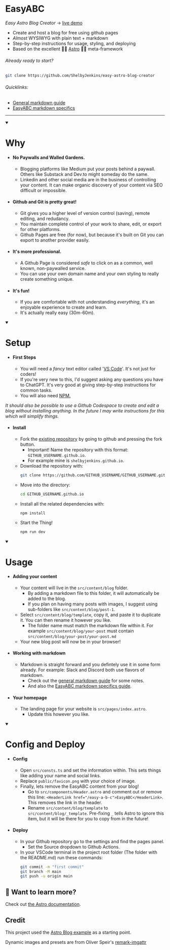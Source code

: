 <h1> EasyABC </h1>

*Easy Astro Blog Creator* -> [live demo](https://shelbyjenkins.github.io/)

- Create and host a blog for free using github pages
- *Almost* WYSIWYG with plain text + markdown
- Step-by-step instructions for usage, styling, and deploying 
- Based on the excellent 🧑‍🚀 [Astro](https://astro.build/) 🧑‍🚀 meta-framework


<h6>Already ready to start?</h6>

```sh
git clone https://github.com/ShelbyJenkins/easy-astro-blog-creator
```


<!-- [![Open in GitHub Codespaces](https://github.com/codespaces/badge.svg)](https://codespaces.new/withastro/astro?devcontainer_path=.devcontainer/blog/devcontainer.json) -->


<!-- ![blog](https://github.com/withastro/astro/assets/2244813/ff10799f-a816-4703-b967-c78997e8323d) -->

<h6>Quicklinks:</h6>

- [General markdown guide](/easy-a-b-c/markdown-style-guide)
- [EasyABC markdown specifics](/easy-a-b-c/easy-a-b-c-markdown-specifics)
*** 

<details open>
  <summary><h1> Why </h1></summary>

  - <h4>No Paywalls and Walled Gardens.</h4>

    - Blogging platforms like Medium put your posts behind a paywall. Others like Substack and Dev.to might someday do the same.
    - Linkedin and other social media are in the business of controlling your content. It can make organic discovery of your content via SEO difficult or impossible.
- <h4>Github and Git is pretty great!</h4> 

    - Git gives you a higher level of version control (saving), remote editing, and redudancy. 
    - You maintain complete control of your work to share, edit, or export for other platforms.
    - Github Pages are free (for now), but because it's built on Git you can export to another provider easily.
- <h4>It's more professional.</h4>

    - A Github Page is considered *safe* to click on as a common, well known, non-paywalled service.
    - You can use your own domain name and your own styling to really create something unique.
- <h4>It's fun!</h4>

    - If you are comfortable with not understanding *everything*, it's an enjoyable experience to create and learn.
    - It's actually really easy (30m-60m).

</details>

<details open>
  <summary><h1> Setup </h1></summary>

  - <h4>First Steps</h4>

    - You will need a *fancy* text editor called '[VS Code](https://code.visualstudio.com/)'. It's not just for coders!
    - If you're very new to this, I'd suggest asking any questions you have to ChatGPT. It's very good at giving step-by-step instructions for common tasks.
    - You will also need [NPM.](https://docs.npmjs.com/downloading-and-installing-node-js-and-npm#using-a-node-version-manager-to-install-nodejs-and-npm)

*It should also be possible to use a Github Codespace to create and edit a blog without installing anything. In the future I may write instructions for this which will simplify things.*

- <h4>Install</h4> 

    - Fork the [existing repository](https://github.com/ShelbyJenkins/easy-astro-blog-creator) by going to github and pressing the fork button.
        - Important! Name the repository with this format: `GITHUB_USERNAME.github.io`.
        - For example mine is `shelbyjenkins.github.io`.
    - Download the repository with:
        ```sh
        git clone https://github.com/GITHUB_USERNAME/GITHUB_USERNAME.github.io
        ```
    - Move into the directory:
        ```sh
        cd GITHUB_USERNAME.github.io
        ```
    - Install all the related dependencies with:
        ```sh
        npm install
        ```
    - Start the Thing!
        ```sh
        npm run dev
        ```
</details>

<details open>
  <summary><h1> Usage </h1></summary>

- <h4>Adding your content</h4>

    - Your content will live in the `src/content/blog` folder.
        - By adding a markdown file to this folder, it will automatically be added to the blog.
        - If you plan on having many posts with images, I suggest using sub-folders like `src/content/blog/post-1`.
    - Select `src/content/blog/template`, copy it, and paste it to duplicate it. You can then rename it however you like.
        - The folder name must match the markdown file within it. For example `src/content/blog/your-post` must contain `src/content/blog/your-post/your-post.md`
    - Your new blog post will now be in your browser!
- <h4>Working with markdown</h4>

    - Markdown is straight forward and you defintely use it in some form already. For example: Slack and Discord both use flavors of markdown.
        - Check out the [general markdown guide](/easy-a-b-c/markdown-style-guide) for some notes.
        - And also the [EasyABC markdown specifics guide](/easy-a-b-c/easy-a-b-c-markdown-specifics).
- <h4>Your homepage</h4>
    
    - The landing page for your website is `src/pages/index.astro`.
        - Update this however you like.
</details>

<details open>
  <summary><h1> Config and Deploy </h1></summary>

- <h4>Config</h4>

     - Open `src/consts.ts` and set the information within. This sets things like adding your name and social links.
     - Replace `public/favicon.png` with your choice of image.
     - Finally, lets remove the EasyABC content from your blog!
        - Go to `src/components/Header.astro` and comment out or remove this line: `<HeaderLink href="/easy-a-b-c">EasyABC</HeaderLink>`. This removes the link in the header.
        - Rename `src/content/blog/template` to `src/content/blog/_template`. Pre-fixing `_` tells Astro to ignore this item, but it will be there for you to copy from in the future!
- <h4>Deploy</h4>
    
    - In your Github repository go to the settings and find the pages panel.
        - Set the Source dropdown to Github Actions.
    - In your VSCode terminal in the project root folder (The folder with the README.md) run these commands:
        ```sh
        git commit -m "first commit"
        git branch -M main
        git push -u origin main
        ```
</details>

## 👀 Want to learn more?

Check out [the Astro documentation](https://docs.astro.build).

## Credit

This project used the [Astro Blog example](https://github.com/withastro/astro/tree/main/examples/blog) as a starting point.

Dynamic images and presets are from Oliver Speir's [remark-imgattr](https://github.com/OliverSpeir/remark-imgattr)
